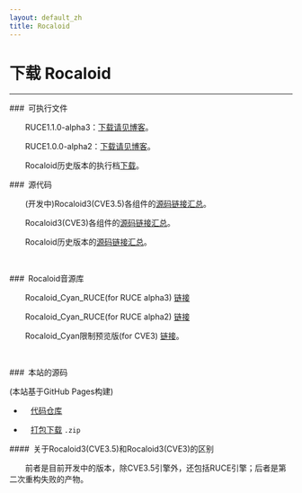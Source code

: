 ```yaml
---
layout: default_zh
title: Rocaloid
---
```


# 下载 Rocaloid

---

###&ensp;可执行文件

&emsp;&emsp;RUCE1.1.0-alpha3：[下载请见博客](/blog/zh/2014/10/12/RUCE-alpha-3-Release.html)。

&emsp;&emsp;RUCE1.0.0-alpha2：[下载请见博客](/blog/zh/2014/08/05/RUCE-Rocaloid_Cyan_RUCE_Release.html)。

&emsp;&emsp;Rocaloid历史版本的执行档[下载](/download/zh/2014/01/12/rocaloid-old-binaries.html)。

###&ensp;源代码

&emsp;&emsp;(开发中)Rocaloid3(CVE3.5)各组件的[源码链接汇总](/download/zh/2014/07/15/rocaloid3.5-component-source.html)。

&emsp;&emsp;Rocaloid3(CVE3)各组件的[源码链接汇总](/download/zh/2014/01/12/rocaloid3-component-source.html)。

&emsp;&emsp;Rocaloid历史版本的[源码链接汇总](/download/zh/2014/01/12/rocaloid-old-source.html)。

&emsp;&emsp;

###&ensp;Rocaloid音源库

&emsp;&emsp;Rocaloid_Cyan_RUCE(for RUCE alpha3) [链接](/blog/zh/2014/10/12/RUCE-alpha-3-Release.html)

&emsp;&emsp;Rocaloid_Cyan_RUCE(for RUCE alpha2) [链接](/blog/zh/2014/08/05/RUCE-Rocaloid_Cyan_RUCE_Release.html)

&emsp;&emsp;Rocaloid_Cyan限制预览版(for CVE3) [链接](/blog/zh/2014/02/07/Rocaloid_CyanPreviewRelease.html)。

&emsp;&emsp;

###&ensp;本站的源码

(本站基于GitHub Pages构建)

* &emsp;[代码仓库](https://github.com/Rocaloid/Rocaloid.github.io)

* &emsp;[打包下载](https://github.com/Rocaloid/Rocaloid.github.io/archive/master.zip) `.zip`

####&ensp;关于Rocaloid3(CVE3.5)和Rocaloid3(CVE3)的区别

&emsp;&emsp;前者是目前开发中的版本，除CVE3.5引擎外，还包括RUCE引擎；后者是第二次重构失败的产物。

